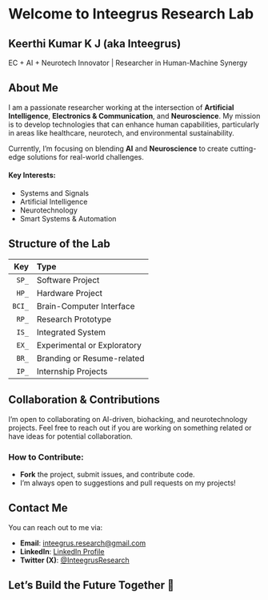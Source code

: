 # Welcome to Inteegrus Research Lab

## Keerthi Kumar K J (aka Inteegrus)
EC + AI + Neurotech Innovator | Researcher in Human-Machine Synergy

## About Me
I am a passionate researcher working at the intersection of **Artificial Intelligence**, **Electronics & Communication**, and **Neuroscience**. My mission is to develop technologies that can enhance human capabilities, particularly in areas like healthcare, neurotech, and environmental sustainability.

Currently, I’m focusing on blending **AI** and **Neuroscience** to create cutting-edge solutions for real-world challenges.

#### Key Interests:
- Systems and Signals
- Artificial Intelligence
- Neurotechnology
- Smart Systems & Automation

## Structure of the Lab

| **Key** | **Type**                             |
|--------:|:-------------------------------------|
| `SP_`   | Software Project                     |
| `HP_`   | Hardware Project                     |
| `BCI_`  | Brain-Computer Interface             |
| `RP_`   | Research Prototype                   |
| `IS_`   | Integrated System                    |
| `EX_`   | Experimental or Exploratory          |
| `BR_`   | Branding or Resume-related           |
| `IP_`   | Internship Projects                  |


## Collaboration & Contributions

I’m open to collaborating on AI-driven, biohacking, and neurotechnology projects. Feel free to reach out if you are working on something related or have ideas for potential collaboration.

### How to Contribute:
- **Fork** the project, submit issues, and contribute code.
- I’m always open to suggestions and pull requests on my projects!

## Contact Me

You can reach out to me via:

- **Email**: inteegrus.research@gmail.com
- **LinkedIn**: [LinkedIn Profile](https://www.linkedin.com/in/keerthi-kumar-k-j)
- **Twitter (X)**: [@InteegrusResearch](https://twitter.com/InteegrusResearch)

## Let’s Build the Future Together 🚀
